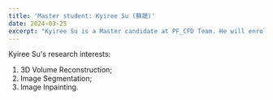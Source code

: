 ```yaml
---
title: 'Master student: Kyiree Su (蘇晟)'
date: 2024-03-25
excerpt: "Kyiree Su is a Master candidate at PF_CFD Team. He will enroll in 2024 fall semester. His research interests are: 3D volume reconstruction and Image processing.<br/><img src='/images/student2.png' width='200px'>"
---
```


Kyiree Su's research interests:

1. 3D Volume Reconstruction;
2. Image Segmentation;
3. Image Inpainting.
